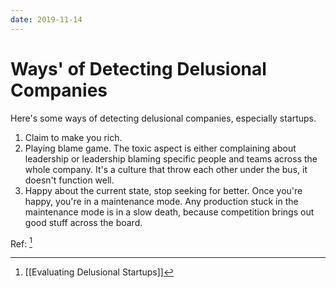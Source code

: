 ```yaml
---
date: 2019-11-14
---
```

# Ways' of Detecting Delusional Companies

Here's some ways of detecting delusional companies, especially startups.

1. Claim to make you rich.
2. Playing blame game. The toxic aspect is either complaining about leadership or leadership blaming specific people and teams across the whole company. It's a culture that throw each other under the bus, it doesn't function well.
3. Happy about the current state, stop seeking for better. Once you're happy, you're in a maintenance mode. Any production stuck in the maintenance mode is in a slow death, because competition brings out good stuff across the board.


Ref: [^14D3B0D8700A]


[^14D3B0D8700A]: [[Evaluating Delusional Startups]]
